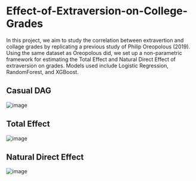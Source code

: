 # Effect-of-Extraversion-on-College-Grades
In this project, we aim to study the correlation between extravertion and collage grades by replicating a previous study of Philip Oreopolous (2019). Using the same dataset as Oreopolous did, we set up a non-parametric framework for estimating the Total Effect and Natural Direct Effect of extraversion on grades. Models used include Logistic Regression, RandomForest, and XGBoost.

## Casual DAG
![image](https://github.com/user-attachments/assets/8366b391-7b70-4e6b-88f3-7802899aa0e0)

## Total Effect
![image](https://github.com/user-attachments/assets/61edb74a-3e53-4688-8031-6532f6c81fb7)

## Natural Direct Effect
![image](https://github.com/user-attachments/assets/07c61a57-260f-4980-adb5-2eb36fb9e3b7)
